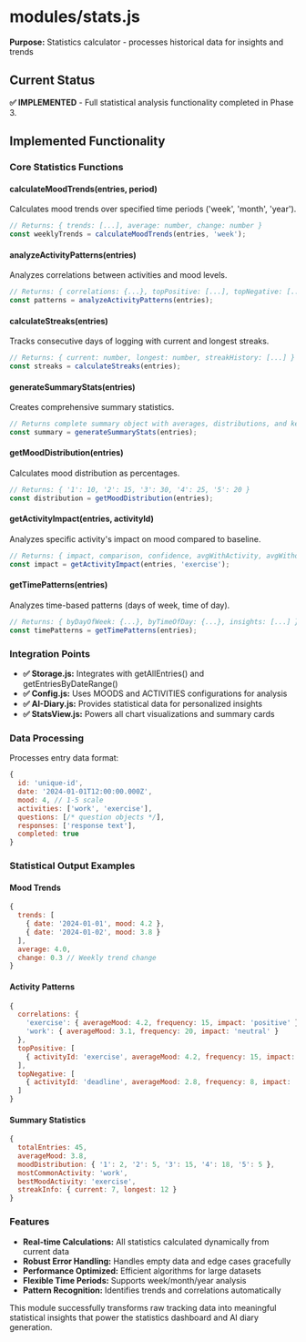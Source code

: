 # modules/stats.js

**Purpose:** Statistics calculator - processes historical data for insights and trends

## Current Status
**✅ IMPLEMENTED** - Full statistical analysis functionality completed in Phase 3.

## Implemented Functionality

### Core Statistics Functions

#### calculateMoodTrends(entries, period)
Calculates mood trends over specified time periods ('week', 'month', 'year').
```javascript
// Returns: { trends: [...], average: number, change: number }
const weeklyTrends = calculateMoodTrends(entries, 'week');
```

#### analyzeActivityPatterns(entries)
Analyzes correlations between activities and mood levels.
```javascript
// Returns: { correlations: {...}, topPositive: [...], topNegative: [...] }
const patterns = analyzeActivityPatterns(entries);
```

#### calculateStreaks(entries)
Tracks consecutive days of logging with current and longest streaks.
```javascript
// Returns: { current: number, longest: number, streakHistory: [...] }
const streaks = calculateStreaks(entries);
```

#### generateSummaryStats(entries)
Creates comprehensive summary statistics.
```javascript
// Returns complete summary object with averages, distributions, and key activities
const summary = generateSummaryStats(entries);
```

#### getMoodDistribution(entries)
Calculates mood distribution as percentages.
```javascript
// Returns: { '1': 10, '2': 15, '3': 30, '4': 25, '5': 20 }
const distribution = getMoodDistribution(entries);
```

#### getActivityImpact(entries, activityId)
Analyzes specific activity's impact on mood compared to baseline.
```javascript
// Returns: { impact, comparison, confidence, avgWithActivity, avgWithoutActivity }
const impact = getActivityImpact(entries, 'exercise');
```

#### getTimePatterns(entries)
Analyzes time-based patterns (days of week, time of day).
```javascript
// Returns: { byDayOfWeek: {...}, byTimeOfDay: {...}, insights: [...] }
const timePatterns = getTimePatterns(entries);
```

### Integration Points
- **✅ Storage.js:** Integrates with getAllEntries() and getEntriesByDateRange()
- **✅ Config.js:** Uses MOODS and ACTIVITIES configurations for analysis
- **✅ AI-Diary.js:** Provides statistical data for personalized insights
- **✅ StatsView.js:** Powers all chart visualizations and summary cards

### Data Processing
Processes entry data format:
```javascript
{
  id: 'unique-id',
  date: '2024-01-01T12:00:00.000Z',
  mood: 4, // 1-5 scale
  activities: ['work', 'exercise'],
  questions: [/* question objects */],
  responses: ['response text'],
  completed: true
}
```

### Statistical Output Examples

#### Mood Trends
```javascript
{
  trends: [
    { date: '2024-01-01', mood: 4.2 },
    { date: '2024-01-02', mood: 3.8 }
  ],
  average: 4.0,
  change: 0.3 // Weekly trend change
}
```

#### Activity Patterns
```javascript
{
  correlations: {
    'exercise': { averageMood: 4.2, frequency: 15, impact: 'positive' },
    'work': { averageMood: 3.1, frequency: 20, impact: 'neutral' }
  },
  topPositive: [
    { activityId: 'exercise', averageMood: 4.2, frequency: 15, impact: 'positive' }
  ],
  topNegative: [
    { activityId: 'deadline', averageMood: 2.8, frequency: 8, impact: 'negative' }
  ]
}
```

#### Summary Statistics
```javascript
{
  totalEntries: 45,
  averageMood: 3.8,
  moodDistribution: { '1': 2, '2': 5, '3': 15, '4': 18, '5': 5 },
  mostCommonActivity: 'work',
  bestMoodActivity: 'exercise',
  streakInfo: { current: 7, longest: 12 }
}
```

### Features
- **Real-time Calculations:** All statistics calculated dynamically from current data
- **Robust Error Handling:** Handles empty data and edge cases gracefully  
- **Performance Optimized:** Efficient algorithms for large datasets
- **Flexible Time Periods:** Supports week/month/year analysis
- **Pattern Recognition:** Identifies trends and correlations automatically

This module successfully transforms raw tracking data into meaningful statistical insights that power the statistics dashboard and AI diary generation.
